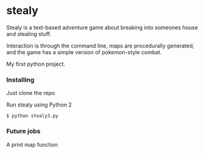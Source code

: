 # stealy

Stealy is a text-based adventure game about breaking into someones house and stealing stuff. 

Interaction is through the command line, maps are procedurally generated, and the game has a simple version of pokemon-style combat.

My first python project.

### Installing
Just clone the repo

Run stealy using Python 2

`$ python stealy3.py`

### Future jobs
A print map function
